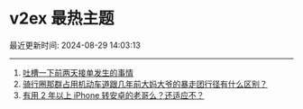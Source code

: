 # v2ex 最热主题

最近更新时间: 2024-08-29 14:03:13

--- 
1. [吐槽一下前两天接单发生的事情](https://www.v2ex.com/t/1068602) 
2. [骑行圈那群占用机动车道跟几年前大妈大爷的暴走团行径有什么区别？](https://www.v2ex.com/t/1068601) 
3. [有用 2 年以上 iPhone 转安卓的老哥么？还适应不？](https://www.v2ex.com/t/1068629) 
